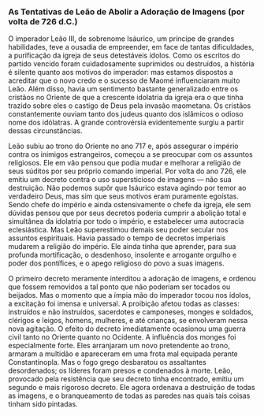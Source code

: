 ### As Tentativas de Leão de Abolir a Adoração de Imagens (por volta de 726 d.C.) 

O imperador Leão III, de sobrenome Isáurico, um príncipe de grandes habilidades, teve a ousadia de empreender, em face de tantas dificuldades, a purificação da igreja de seus detestáveis ídolos. Como os escritos do partido vencido foram cuidadosamente suprimidos ou destruídos, a história é silente quanto aos motivos do imperador: mas estamos dispostos a acreditar que o novo credo e o sucesso de Maomé influenciaram muito Leão. Além disso, havia um sentimento bastante generalizado entre os cristãos no Oriente de que a crescente idolatria da igreja era o que tinha trazido sobre eles o castigo de Deus pela invasão maometana. Os cristãos constantemente ouviam tanto dos judeus quanto dos islâmicos o odioso nome dos idólatras. A grande controvérsia evidentemente surgiu a partir dessas circunstâncias.

Leão subiu ao trono do Oriente no ano 717 e, após assegurar o império contra os inimigos estrangeiros, começou a se preocupar com os assuntos religiosos. Ele em vão pensou que podia mudar e melhorar a religião de seus súditos por seu próprio comando imperial. Por volta do ano 726, ele emitiu um decreto contra o uso supersticioso de imagens — não sua destruição. Não podemos supôr que Isáurico estava agindo por temor ao verdadeiro Deus, mas sim que seus motivos eram puramente egoístas. Sendo chefe do império e ainda ostensivamente o chefe da igreja, ele sem dúvidas pensou que por seus decretos poderia cumprir a abolição total e simultânea da idolatria por todo o império, e estabelecer uma autocracia eclesiástica. Mas Leão superestimou demais seu poder secular nos assuntos espirituais. Havia passado o tempo de decretos imperiais mudarem a religião do império. Ele ainda tinha que aprender, para sua profunda mortificação, o desdenhoso, insolente e arrogante orgulho e poder dos pontífices, e o apego religioso do povo a suas imagens.

O primeiro decreto meramente interditou a adoração de imagens, e ordenou que fossem removidos a tal ponto que não poderiam ser tocados ou beijados. Mas o momento que a ímpia mão do imperador tocou nos ídolos, a excitação foi imensa e universal. A proibição afetou todas as classes: instruídos e não instruídos, sacerdotes e camponeses, monges e soldados, clérigos e leigos, homens, mulheres, e até crianças, se envolveram nessa nova agitação. O efeito do decreto imediatamente ocasionou uma guerra civil tanto no Oriente quanto no Ocidente. A influência dos monges foi especialmente forte. Eles arranjaram um novo pretendente ao trono, armaram a multidão e apareceram em uma frota mal equipada perante Constantinopla. Mas o fogo grego desbaratou os assaltantes desordenados; os líderes foram presos e condenados à morte. Leão, provocado pela resistência que seu decreto tinha encontrado, emitiu um segundo e mais rigoroso decreto. Ele agora ordenava a destruição de todas as imagens, e o branqueamento de todas as paredes nas quais tais coisas tinham sido pintadas.